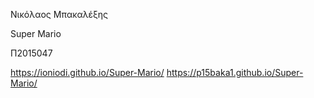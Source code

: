  Νικόλαος Μπακαλέξης
 
 Super Mario 
 
 Π2015047
 
 https://ioniodi.github.io/Super-Mario/
 https://p15baka1.github.io/Super-Mario/
 
